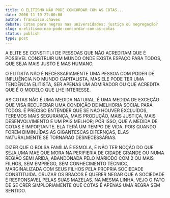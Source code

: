 ```yaml
---
title: O ELITISMO NÃO PODE CONCORDAR COM AS COTAS...
date: 2006-11-19 22:00:00
author: francisco.chaves
debate: Cotas para negros nas universidades: justiça ou segregação? 
slug: o-elitismo-nao-pode-concordar-com-as-cotas
status: publish 
type: post
---
```


  

A ELITE SE CONSTITUI DE PESSOAS QUE NÃO ACREDITAM QUE É POSSIVEL CONSTRUIR UM MUNDO ONDE EXISTA ESPAÇO PARA TODOS, QUE SEJA MAIS JUSTO E MAS HUMANO.  

O ELITISTA NÃO É NECESSARIAMENTE UMA PESSOA COM PODER DE INFLUÊNCIA NO MUNDO CAPITALISTA, MAS ELE PODE TER UMA TENDÊNCIA ELITISTA, SER APENAS UM ADMIRADOR OU QUE ACREDITA QUE É O MODELO QUE LHE INTERESSE.  

AS COTAS NÃO É UMA MEDIDA NATURAL, É UMA MEDIDA DE EXCEÇÃO QUE VISA RECUPERAR UMA CONDIÇÃO DE MELHORIA SOCIAL PARA TODOS. É PRECISO ENTENDER QUE SE NÃO HOUVER EXCLUÍDOS, TEREMOS MAIS SEGURANÇA, MAIS PRODUÇÃO, MAIS JUSTIÇA, MAIS DESENVOLVIMENTO E UM PAÍS MELHOR; POR ISSO, QUE A MEDIDA DE COTAS É IMPORTANTE. ELA TERÁ UM TEMPO DE VIDA, POIS QUANDO FOREM DIMINUÍDAS AS GIGANTESCAS DIFERNÇAS, ELAS NATURALMENTE SE TORNARÃO DESNECESSÁRIAS.  

DIZER QUE O BOLSA FAMÍLIA É ESMOLA, É NÃO TER NOÇÃO DO QUE SEJA UMA MAE QUE MORA NA PERIFIERIA DE CIDADE GRANDE OU NUMA REGIÃO SEMI ARIDA, ABANDONADA PELO MARIODO COM 2 OU MAIS FILHOS, SEM EMPREGO, SEM CONHECIMENTO TÉCNICO, MARGINALIZADA COM SEUS FILHOS PELA PROPRIA SOCIEDADE CONSTITUIDA. CRUZAR OS BRACOS É QUERER NEGAR QUE A SOCIEDADE É RESPONSAVEL PELAS SUAS MAZELAS. NA MESMA LINHA, VEJO O FATO DE SE CRER SIMPLORIAMENTE QUE COTAS É APENAS UMA REGRA SEM SENTIDO.
